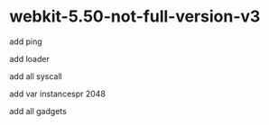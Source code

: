 # webkit-5.50-not-full-version-v3

add ping

add loader

add all syscall

add var instancespr 2048

add all gadgets
